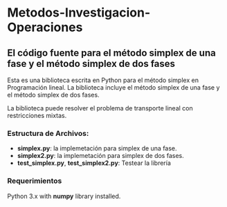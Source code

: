 # Metodos-Investigacion-Operaciones

## El código fuente para el método simplex de una fase y el método simplex de dos fases

Esta es una biblioteca escrita en Python para el método simplex en Programación lineal. La biblioteca incluye el método simplex de una fase y el método simplex de dos fases.

La biblioteca puede resolver el problema de transporte lineal con restricciones mixtas.

### Estructura de Archivos:
- **simplex.py**: la implemetación para simplex de una fase.
- **simplex2.py**: la implemetación para simplex de dos fases.
- **test_simplex.py**, **test_simplex2.py**: Testear la librería



### Requerimientos
Python 3.x with **numpy** library installed.
